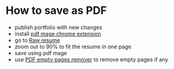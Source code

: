 # How to save as PDF

- publish portfolio with new changes
- install [pdf mage chrome extension](https://chrome.google.com/webstore/detail/pdf-mage/gknphemhpcknkhegndlihchfonpdcben?hl=en)
- go to [Raw resume](https://habeila-portfolio.netlify.app/resume-raw)
- zoom out to 90% to fit the resume in one page
- save using pdf mage
- use [PDF empty pages remover](https://www.ilovepdf.com/remove-pages) to remove empty pages if any
